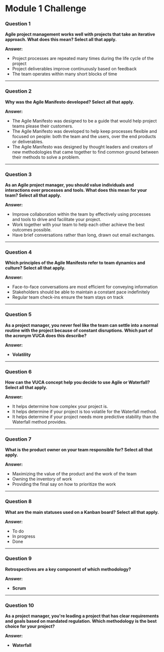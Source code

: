 # Module 1 Challenge


### Question 1
**Agile project management works well with projects that take an iterative approach. What does this mean? Select all that apply.**

**Answer:**
- Project processes are repeated many times during the life cycle of the project
- Project deliverables improve continuously based on feedback
- The team operates within many short blocks of time

---

### Question 2
**Why was the Agile Manifesto developed? Select all that apply.**

**Answer:**
- The Agile Manifesto was designed to be a guide that would help project teams please their customers.
- The Agile Manifesto was developed to help keep processes flexible and focused on people: both the team and the users, over the end products or deliverables.
- The Agile Manifesto was designed by thought leaders and creators of new methodologies that came together to find common ground between their methods to solve a problem.

---

### Question 3
**As an Agile project manager, you should value individuals and interactions over processes and tools. What does this mean for your team? Select all that apply.**

**Answer:**
- Improve collaboration within the team by effectively using processes and tools to drive and facilitate your project.
- Work together with your team to help each other achieve the best outcomes possible.
- Have brief conversations rather than long, drawn out email exchanges.

---

### Question 4
**Which principles of the Agile Manifesto refer to team dynamics and culture? Select all that apply.**

**Answer:**
- Face-to-face conversations are most efficient for conveying information
- Stakeholders should be able to maintain a constant pace indefinitely
- Regular team check-ins ensure the team stays on track

---

### Question 5
**As a project manager, you never feel like the team can settle into a normal routine with the project because of constant disruptions. Which part of the acronym VUCA does this describe?**

**Answer:**
- **Volatility**

---

### Question 6
**How can the VUCA concept help you decide to use Agile or Waterfall? Select all that apply.**

**Answer:**
- It helps determine how complex your project is.
- It helps determine if your project is too volatile for the Waterfall method.
- It helps determine if your project needs more predictive stability than the Waterfall method provides.

---

### Question 7
**What is the product owner on your team responsible for? Select all that apply.**

**Answer:**
- Maximizing the value of the product and the work of the team
- Owning the inventory of work
- Providing the final say on how to prioritize the work

---

### Question 8
**What are the main statuses used on a Kanban board? Select all that apply.**

**Answer:**
- To do
- In progress
- Done

---

### Question 9
**Retrospectives are a key component of which methodology?**

**Answer:**
- **Scrum**

---

### Question 10
**As a project manager, you're leading a project that has clear requirements and goals based on mandated regulation. Which methodology is the best choice for your project?**

**Answer:**
- **Waterfall**
